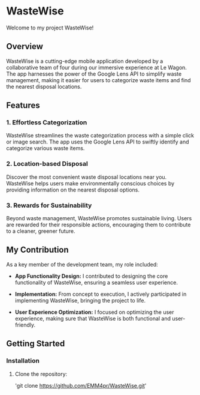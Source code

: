 # WasteWise

Welcome to my project WasteWise!

## Overview

WasteWise is a cutting-edge mobile application developed by a collaborative team of four during our immersive experience at Le Wagon. The app harnesses the power of the Google Lens API to simplify waste management, making it easier for users to categorize waste items and find the nearest disposal locations.

## Features

### 1. Effortless Categorization

WasteWise streamlines the waste categorization process with a simple click or image search. The app uses the Google Lens API to swiftly identify and categorize various waste items.

### 2. Location-based Disposal

Discover the most convenient waste disposal locations near you. WasteWise helps users make environmentally conscious choices by providing information on the nearest disposal options.

### 3. Rewards for Sustainability

Beyond waste management, WasteWise promotes sustainable living. Users are rewarded for their responsible actions, encouraging them to contribute to a cleaner, greener future.

## My Contribution

As a key member of the development team, my role included:

- **App Functionality Design:** I contributed to designing the core functionality of WasteWise, ensuring a seamless user experience.

- **Implementation:** From concept to execution, I actively participated in implementing WasteWise, bringing the project to life.

- **User Experience Optimization:** I focused on optimizing the user experience, making sure that WasteWise is both functional and user-friendly.

## Getting Started

### Installation

1. Clone the repository:
   
   'git clone https://github.com/EMM4pr/WasteWise.git'

